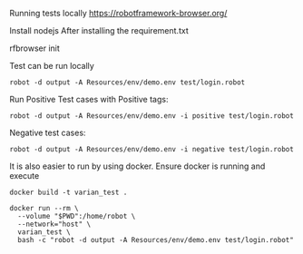 Running tests locally
https://robotframework-browser.org/

Install nodejs After installing the requirement.txt

rfbrowser init

Test can be run locally
```
robot -d output -A Resources/env/demo.env test/login.robot

```

Run Positive Test cases with Positive tags:
```
robot -d output -A Resources/env/demo.env -i positive test/login.robot

```
Negative test cases:
```
robot -d output -A Resources/env/demo.env -i negative test/login.robot

```

It is also easier to run by using docker. Ensure docker is running and execute
```
docker build -t varian_test .

```

```
docker run --rm \
  --volume "$PWD":/home/robot \
  --network="host" \
  varian_test \
  bash -c "robot -d output -A Resources/env/demo.env test/login.robot"
```
